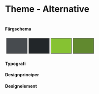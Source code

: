 Theme - Alternative
===============================

<img src="img/alternative.png" alt=""/>

#### Färgschema

<table style="border-spacing: 4px; border-collapse: separate">
    <tbody>
        <tr>
            <td style="height: 50px; width: 50px; border: 1px solid #454545; background-color: #474B4F"></td>
            <td style="height: 50px; width: 50px; border: 1px solid #454545; background-color: #222629"></td>
            <td style="height: 50px; width: 50px; border: 1px solid #454545; background-color: #86C232"></td>
            <td style="height: 50px; width: 50px; border: 1px solid #454545; background-color: #61892F"></td>
        </tr>
    </tbody>
</table>

#### Typografi

#### Designprinciper

#### Designelement
